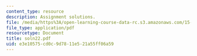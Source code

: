 ```yaml
---
content_type: resource
description: Assignment solutions.
file: /media/https%3A/open-learning-course-data-rc.s3.amazonaws.com/15-988-system-dynamics-self-study-fall-1998-spring-1999/e3e10575cd0c9d7811e521a55ff06a59_soln22.pdf
file_type: application/pdf
resourcetype: Document
title: soln22.pdf
uid: e3e10575-cd0c-9d78-11e5-21a55ff06a59
---
```

